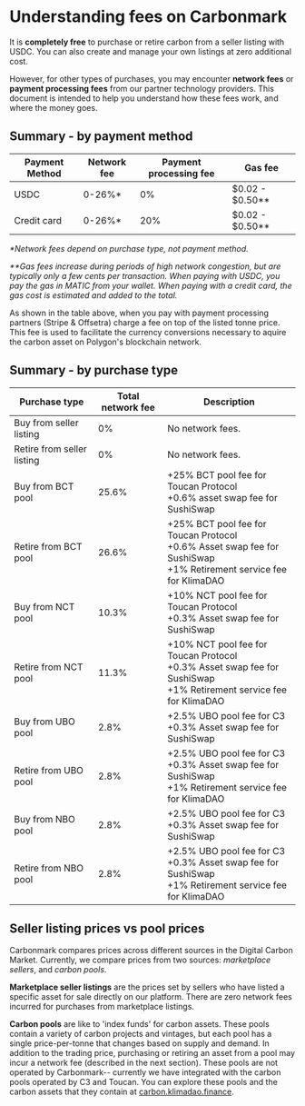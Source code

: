 # Understanding fees on Carbonmark

It is **completely free** to purchase or retire carbon from a seller listing with USDC. You can also create and manage your own listings at zero additional cost.

However, for other types of purchases, you may encounter **network fees** or **payment processing fees** from our partner technology providers. This document is intended to help you understand how these fees work, and where the money goes.

## Summary - by payment method

| Payment Method | Network fee | Payment processing fee | Gas fee         |
|----------------|-------------|------------------------|-----------------|
| USDC           | 0-26%*      | 0%                     | $0.02 - $0.50** |
| Credit card    | 0-26%*      | 20%                    | $0.02 - $0.50** |

*\*Network fees depend on purchase type, not payment method.*

*\*\*Gas fees increase during periods of high network congestion, but are typically only a few cents per transaction. When paying with USDC, you pay the gas in MATIC from your wallet. When paying with a credit card, the gas cost is estimated and added to the total.*

As shown in the table above, when you pay with  payment processing partners (Stripe & Offsetra) charge a fee on top of the listed tonne price. This fee is used to facilitate the currency conversions necessary to aquire the carbon asset on Polygon's blockchain network.

## Summary - by purchase type
| Purchase type | Total network fee | Description |
|---|---|---|
| Buy from seller listing | 0% | No network fees. |
| Retire from seller listing | 0% | No network fees. |
| Buy from BCT pool | 25.6% | +25% BCT pool fee for Toucan Protocol<br>+0.6% asset swap fee for SushiSwap |
| Retire from BCT pool | 26.6% | +25% BCT pool fee for Toucan Protocol<br>+0.6% Asset swap fee for SushiSwap<br>+1% Retirement service fee for KlimaDAO |
| Buy from NCT pool | 10.3% | +10% NCT pool fee for Toucan Protocol<br>+0.3% Asset swap fee for SushiSwap |
| Retire from NCT pool | 11.3% | +10% NCT pool fee for Toucan Protocol<br>+0.3% Asset swap fee for SushiSwap<br>+1% Retirement service fee for KlimaDAO |
| Buy from UBO pool | 2.8% | +2.5% UBO pool fee for C3<br>+0.3% Asset swap fee for SushiSwap |
| Retire from UBO pool | 2.8% | +2.5% UBO pool fee for C3<br>+0.3% Asset swap fee for SushiSwap<br>+1% Retirement service fee for KlimaDAO |
| Buy from NBO pool | 2.8% | +2.5% UBO pool fee for C3<br>+0.3% Asset swap fee for SushiSwap |
| Retire from NBO pool | 2.8% | +2.5% UBO pool fee for C3<br>+0.3% Asset swap fee for SushiSwap<br>+1% Retirement service fee for KlimaDAO |

## Seller listing prices vs pool prices
Carbonmark compares prices across different sources in the Digital Carbon Market. Currently, we compare prices from two sources: *marketplace sellers*, and *carbon pools*.

**Marketplace seller listings** are the prices set by sellers who have listed a specific asset for sale directly on our platform. There are zero network fees incurred for purchases from marketplace listings.

**Carbon pools** are like to 'index funds' for carbon assets. These pools contain a variety of carbon projects and vintages, but each pool has a single price-per-tonne that changes based on supply and demand. In addition to the trading price, purchasing or retiring an asset from a pool may incur a network fee (described in the next section). These pools are not operated by Carbonmark-- currently we have integrated with the carbon pools operated by C3 and Toucan. You can explore these pools and the carbon assets that they contain at [carbon.klimadao.finance](https://carbon.klimadao.finance/).